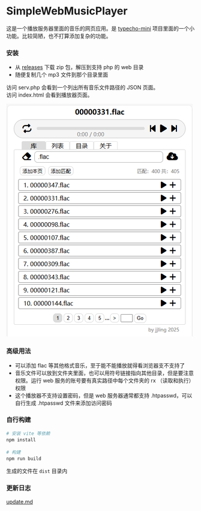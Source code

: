 # SimpleWebMusicPlayer
这是一个播放服务器里面的音乐的网页应用。是 [typecho-mini](https://github.com/jjling2011/typecho-mini) 项目里面的一个小功能。比较简陋，也不打算添加复杂的功能。

### 安装
 * 从 [releases](https://github.com/jjling2011/SimpleWebMusicPlayer/releases/latest/) 下载 zip 包，解压到支持 php 的 web 目录
 * 随便复制几个 mp3 文件到那个目录里面

访问 serv.php 会看到一个列出所有音乐文件路径的 JSON 页面。  
访问 index.html 会看到播放器页面。  

![player.png](./doc/player-v1.0.1.png)  

### 高级用法
 * 可以添加 flac 等其他格式音乐，至于能不能播放就得看浏览器支不支持了
 * 音乐文件可以放到文件夹里面，也可以用符号链接指向其他目录，但是要注意权限。运行 web 服务的账号要有真实路径中每个文件夹的 rx （读取和执行）权限
 * 这个播放器不支持设置密码，但是 web 服务器通常都支持 .htpasswd，可以自行生成 .htpasswd 文件来添加访问密码

### 自行构建
```bash
# 安装 vite 等依赖
npm install

# 构建
npm run build
```
生成的文件在 `dist` 目录内

### 更新日志
[update.md](./update.md)  
